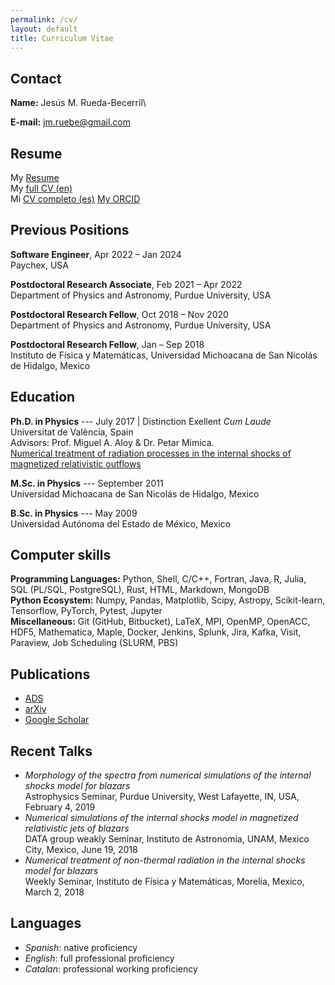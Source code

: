 ```yaml
---
permalink: /cv/
layout: default
title: Curriculum Vitae
---
```


## Contact

**Name:** Jesús M. Rueda-Becerril\
<!-- **Current position:** Postdoctoral Research Assistant\
**Institutional Address:**\
Center for Computational Relativity and Gravitation\
Rochester Institute of Technology\
170 Lomb Memorial Drive\
Rochester, NY 14623, USA\ -->
**E-mail:**  [jm.ruebe@gmail.com](jm.ruebe@gmail.com)
<!-- **Institutional E-mail:** [jmrsma@rit.edu](jmrsma@rit.edu) -->

## Resume

My [Resume](https://github.com/altjerue/jmrb_cv/raw/master/RuedaBecerrilJM-resume.pdf)\
My [full CV (en)](https://github.com/altjerue/jmrb_cv/raw/master/RuedaBecerrilJM-CV.pdf)\
Mi [CV completo (es)](https://github.com/altjerue/jmrb_cv/raw/master/RuedaBecerrilJM-CVes.pdf)
[My ORCID](https://orcid.org/0000-0003-1988-1912)

## Previous Positions

**Software Engineer**, Apr 2022 – Jan 2024\
Paychex, USA

**Postdoctoral Research Associate**, Feb 2021 – Apr 2022\
Department of Physics and Astronomy, Purdue University, USA

**Postdoctoral Research Fellow**, Oct 2018 – Nov 2020\
Department of Physics and Astronomy, Purdue University, USA

**Postdoctoral Research Fellow**, Jan – Sep 2018\
Instituto de Física y Matemáticas, Universidad Michoacana de San Nicolás de Hidalgo, Mexico

## Education

**Ph.D. in Physics** --- July 2017 | Distinction Exellent *Cum Laude*\
Universitat de València, Spain\
Advisors: Prof. Miguel A. Aloy & Dr. Petar Mimica.\
[Numerical treatment of radiation processes in the internal shocks of magnetized relativistic outflows](http://roderic.uv.es/handle/10550/60003)
<!-- [Errata](/files/errata.pdf) -->

**M.Sc. in Physics** --- September 2011\
Universidad Michoacana de San Nicolás de Hidalgo, Mexico

**B.Sc. in Physics** --- May 2009\
Universidad Autónoma del Estado de México, Mexico

## Computer skills

**Programming Languages:** Python, Shell, C/C++, Fortran, Java, R, Julia, SQL (PL/SQL, PostgreSQL), Rust, HTML, Markdown, MongoDB\
**Python Ecosystem:** Numpy, Pandas, Matplotlib, Scipy, Astropy, Scikit-learn, Tensorflow, PyTorch, Pytest, Jupyter\
**Miscellaneous:** Git (GitHub, Bitbucket), LaTeX, MPI, OpenMP, OpenACC, HDF5, Mathematica, Maple, Docker, Jenkins, Splunk, Jira, Kafka, Visit, Paraview, Job Scheduling (SLURM, PBS)

## Publications

- [ADS](https://ui.adsabs.harvard.edu/#search/q=author%3A%22Rueda-Becerril%2C%20J.%20M.%22&sort=date%20desc%2C%20bibcode%20desc&p_=0)
- [arXiv](https://arxiv.org/search/astro-ph?searchtype=author&query=Rueda-Becerril%2C+J+M)
- [Google Scholar](https://scholar.google.com/citations?user=hrld5zgAAAAJ)

## Recent Talks

- *Morphology of the spectra from numerical simulations of the internal shocks model for blazars*\
Astrophysics Seminar, Purdue University, West Lafayette, IN, USA, February 4, 2019
- *Numerical simulations of the internal shocks model in magnetized relativistic jets of blazars*\
DATA group weakly Seminar, Instituto de Astronomía, UNAM, Mexico City, Mexico, June 19, 2018
- *Numerical treatment of non-thermal radiation in the internal shocks model for blazars*\
Weekly Seminar, Instituto de Física y Matemáticas, Morelia, Mexico, March 2, 2018
<!-- - *Numerical simulations of the internal shock model in magnetized relativistic jets of blazars*\
IVICFA’s Fridays: Computation in Physics, IFIC, Paterna, Spain, October 17, 2014 -->

<!-- ## Research Grants

- *NASA Fermi Cycle-12 Guest Investigator Program*. Grant *#121077*\
PI: Giannios, D., Co-I: **Rueda-Becerril, J. M.**

## Grants and Fellowships

- Oct. 2018 – 2020: **Fellowship** from the Mexican Federal Government for a postdoctoral stay abroad awarded by the National Council of Science and Technology (CONACyT).
- Jan. – Sep. 2018: **Fellowship** from the Mexican Federal Government under the Program for the Professional Development of Higher Education Institutions, awarded by the Secretariat of Public Education.
- Sep. 2014 – Aug. 2016: **Fellowship** from the Mexican Federal Government to study abroad awarded by the National Council of Science and Technology (CONACyT).
- Oct. 2011 – Jun. 2014: **Fellowship** Santiago Grisolía awarded by the Council of Education, Research, Culture and Sport of the Valencian Comunity, Spain.
- Sep. 2009 – Aug. 2011: **Fellowship** for MSc studies at the Institute of Physics and Mathematics, Universi- dad Michoacana de San Nicolás de Hidalgo, granted by the Mexican Council of Science and Technology (CONACyT).
- Jun. – Aug. 2007: Fellowship for a temporary stay (3 months) in a national research center under the XVII summer of scientific investigation program awarded by the Mexican Academia of Science.

## Awards
- *Marcos Moshinsky* **Award**: for Best Poster presented at the IWARA 2020 Video Conference, Mexico City, 6 – 12 September 2020.
- *Lic. Juan Josafat Pichardo Cruz* **Award**: for finishing and defending a licentiate thesis within a year after completing the undergraduate credits, granted by the Universidad Autónoma del Estado de México, 2009. -->

## Languages
- *Spanish*: native proficiency
- *English*: full professional proficiency
- *Catalan*: professional working proficiency